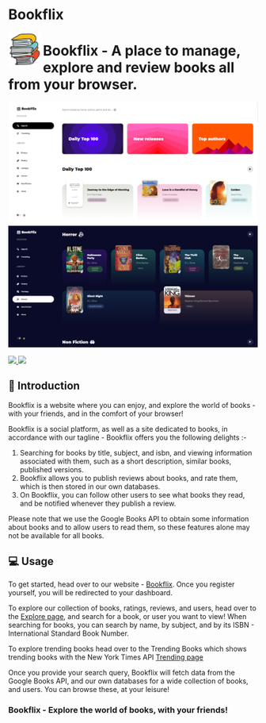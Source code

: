 # Bookflix
<img align="left" width=70px height=70px src=".//icons/BookFlix.png" alt="Bookflix logo">

 <h1>Bookflix - A place to manage, explore and review books all from your browser.</h1>

<img src="icons/Showcase.PNG">
<img src="icons/Showcase2.PNG">

<p allign="center">

<a href="https://github.com/Harry-Hopkinson">
	<img src= "https://images.weserv.nl/?url=avatars.githubusercontent.com/u/63599884?v=4&h=100&w=100&fit=cover&mask=circle&maxage=7d">
</a>
	
<a href="https://github.com/Harry-Hopkinson">
	<img src= "https://images.weserv.nl/?url=avatars.githubusercontent.com/u/85027459?v=4&h=100&w=100&fit=cover&mask=circle&maxage=7d">
</a>

</p>

## 🏁 Introduction

Bookflix is a website where you can enjoy, and explore the world of books - with your friends, and in the comfort of your browser!

Bookflix is a social platform, as well as a site dedicated to books, in accordance with our tagline - Bookflix offers you the following delights :-

1. Searching for books by title, subject, and isbn, and viewing information associated with them, such as a short description, similar books, published versions.
2. Bookflix allows you to publish reviews about books, and rate them, which is then stored in our own databases.
3. On Bookflix, you can follow other users to see what books they read, and be notified whenever they publish a review.

Please note that we use the Google Books API to obtain some information about books and to allow users to read them, so these features alone may not be available for all books. 

## 💻 Usage

To get started, head over to our website - [Bookflix](https://harry-hopkinson.github.io/Bookflix). Once you register yourself, you will be redirected to your dashboard.

To explore our collection of books, ratings, reviews, and users, head over to the [Explore page](https://harry-hopkinson.github.io/Bookflix/explore), and search for a book, or user you want to view! When searching for books, you can search by name, by subject, and by its ISBN - International Standard Book Number.

To explore trending books head over to the Trending Books which shows trending books with the New York Times API [Trending page](https://harry-hopkinson.github.io/Bookflix/trending)

Once you provide your search query, Bookflix will fetch data from the Google Books API, and our own databases for a wide collection of books, and users. You can browse these, at your leisure!

<h3 allign="center">Bookflix - Explore the world of books, with your friends! </h3>
